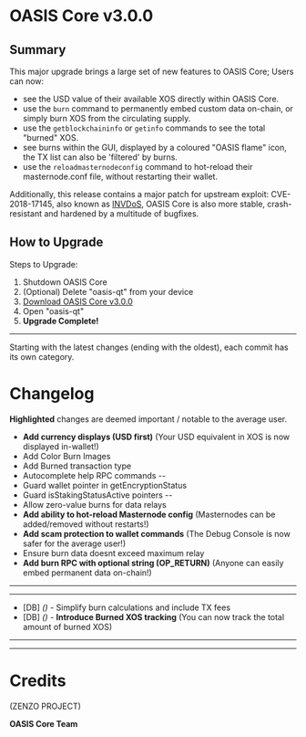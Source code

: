 # OASIS Core v3.0.0

## Summary
This major upgrade brings a large set of new features to OASIS Core; Users can now:
- see the USD value of their available XOS directly within OASIS Core.
- use the `burn` command to permanently embed custom data on-chain, or simply burn XOS from the circulating supply.
- use the `getblockchaininfo` or `getinfo` commands to see the total "burned" XOS.
- see burns within the GUI, displayed by a coloured "OASIS flame" icon, the TX list can also be 'filtered' by burns.
- use the `reloadmasternodeconfig` command to hot-reload their masternode.conf file, without restarting their wallet.

Additionally, this release contains a major patch for upstream exploit: CVE-2018-17145, also known as [INVDoS](https://invdos.net/), OASIS Core is also more stable, crash-resistant and hardened by a multitude of bugfixes.

## How to Upgrade

Steps to Upgrade:
1. Shutdown OASIS Core
2. (Optional) Delete "oasis-qt" from your device
3. [Download OASIS Core v3.0.0](https://github.com/OasisCoinTeam/oasis/releases)
4. Open "oasis-qt"
5. **Upgrade Complete!**


---
Starting with the latest changes (ending with the oldest), each commit has its own category.
# Changelog

**Highlighted** changes are deemed important / notable to the average user.
 - **Add currency displays (USD first)** (Your USD equivalent in XOS is now displayed in-wallet!)
 - Add Color Burn Images
 - Add Burned transaction type
 - Autocomplete help RPC commands
--
 - Guard wallet pointer in getEncryptionStatus
 - Guard isStakingStatusActive pointers
--
 - Allow zero-value burns for data relays
 - **Add ability to hot-reload Masternode config** (Masternodes can be added/removed without restarts!)
 - **Add scam protection to wallet commands** (The Debug Console is now safer for the average user!)
 - Ensure burn data doesnt exceed maximum relay
 - **Add burn RPC with optional string (OP_RETURN)** (Anyone can easily embed permanent data on-chain!)
---
---
- [DB] *()* - Simplify burn calculations and include TX fees
- [DB] *()* - **Introduce Burned XOS tracking** (You can now track the total amount of burned XOS)
---

---
# Credits
(ZENZO PROJECT)

**OASIS Core Team**
